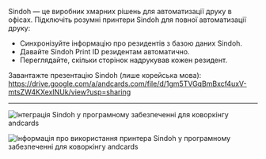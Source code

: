 Sindoh — це виробник хмарних рішень для автоматизації друку в офісах. Підключіть розумні принтери Sindoh для повної автоматизації друку:

- Синхронізуйте інформацію про резидентів з базою даних Sindoh.
- Давайте Sindoh Print ID резидентам автоматично.
- Переглядайте, скільки сторінок надрукував кожен резидент.

Завантажте презентацію Sindoh (лише корейська мова): https://drive.google.com/a/andcards.com/file/d/1gm5TVGqBmBxcf4uxV-mtsZW4KXexINUk/view?usp=sharing

---

![Інтеграція Sindoh у програмному забезпеченні для коворкінгу andcards](https://d7ccq1i35b0cj.cloudfront.net/andcards-integrations-sindoh-button-light-en-1920-1200.png)

![Інформація про використання принтера Sindoh у програмному забезпеченні для коворкінгу andcards](https://d7ccq1i35b0cj.cloudfront.net/andcards-integrations-sindoh-pages-light-en-1920-1200.png)
